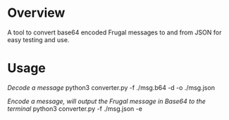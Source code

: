 # Overview
A tool to convert base64 encoded Frugal messages to and from JSON for easy testing and use.

# Usage
*Decode a message*
python3 converter.py -f ./msg.b64 -d -o ./msg.json

*Encode a message, will output the Frugal message in Base64 to the terminal*
python3 converter.py -f ./msg.json -e
